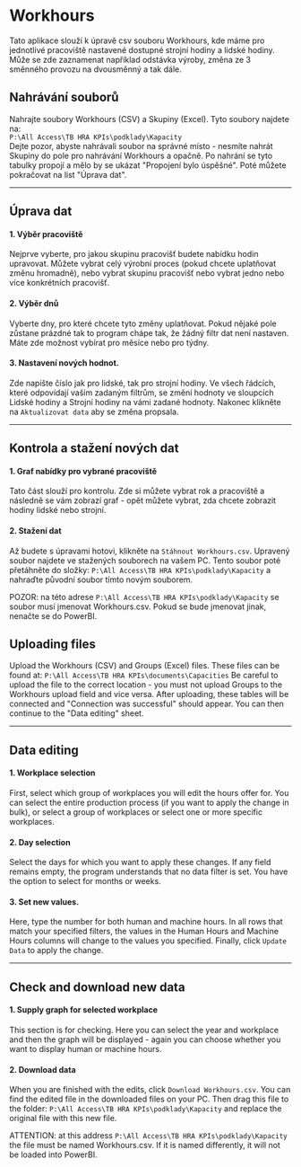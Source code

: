 # Workhours
Tato aplikace slouží k úpravě csv souboru Workhours, kde máme pro jednotlivé pracoviště 
nastavené dostupné strojní hodiny a lidské hodiny. Může se zde zaznamenat například 
odstávka výroby, změna ze 3 směnného provozu na dvousměnný a tak dále.

## Nahrávání souborů

Nahrajte soubory Workhours (CSV) a Skupiny (Excel). Tyto soubory najdete na:  
`P:\All Access\TB HRA KPIs\podklady\Kapacity`  
Dejte pozor, abyste nahrávali soubor na správné místo - nesmíte nahrát 
Skupiny do pole pro nahrávání Workhours a opačně. Po nahrání se tyto 
tabulky propojí a mělo by se ukázat "Propojení bylo úspěšné". Poté můžete
pokračovat na list "Úprava dat".

---

## Úprava dat

#### 1. Výběr pracoviště
Nejprve vyberte, pro jakou skupinu pracovišť budete nabídku hodin upravovat. 
Můžete vybrat celý výrobní proces (pokud chcete uplatňovat změnu hromadně), 
nebo vybrat skupinu pracovišť nebo vybrat jedno nebo více konkrétních pracovišť.

#### 2. Výběr dnů
Vyberte dny, pro které chcete tyto změny uplatňovat. Pokud nějaké pole zůstane
prázdné tak to program chápe tak, že žádný filtr dat není nastaven. Máte zde 
možnost vybírat pro měsíce nebo pro týdny. 

#### 3. Nastavení nových hodnot. 
Zde napište číslo jak pro lidské, tak pro strojní hodiny. Ve všech řádcích, které
odpovídají vašim zadaným filtrům, se změní hodnoty ve sloupcích Lidské hodiny a 
Strojní hodiny na vámi zadané hodnoty. Nakonec klikněte na `Aktualizovat data` aby
se změna propsala.

---

## Kontrola a stažení nových dat

#### 1. Graf nabídky pro vybrané pracoviště

Tato část slouží pro kontrolu. Zde si můžete vybrat rok a pracoviště a následně 
se vám zobrazí graf - opět můžete vybrat, zda chcete zobrazit hodiny lidské 
nebo strojní.

#### 2. Stažení dat

Až budete s úpravami hotovi, klikněte na `Stáhnout Workhours.csv`. Upravený
soubor najdete ve stažených souborech na vašem PC. Tento soubor poté přetáhněte
do složky:
`P:\All Access\TB HRA KPIs\podklady\Kapacity`
a nahraďte původní soubor tímto novým souborem. 

POZOR: na této adrese `P:\All Access\TB HRA KPIs\podklady\Kapacity` se soubor
musí jmenovat Workhours.csv. Pokud se bude jmenovat jinak, nenačte se do PowerBI.
## Uploading files

Upload the Workhours (CSV) and Groups (Excel) files. These files can be found at:
`P:\All Access\TB HRA KPIs\documents\Capacities`
Be careful to upload the file to the correct location - you must not upload
Groups to the Workhours upload field and vice versa. After uploading, these
tables will be connected and "Connection was successful" should appear. You can then
continue to the "Data editing" sheet.

---

## Data editing

#### 1. Workplace selection
First, select which group of workplaces you will edit the hours offer for.
You can select the entire production process (if you want to apply the change in bulk),
or select a group of workplaces or select one or more specific workplaces.

#### 2. Day selection
Select the days for which you want to apply these changes. If any field remains
empty, the program understands that no data filter is set. You have the option to select for months or weeks.

#### 3. Set new values.
Here, type the number for both human and machine hours. In all rows that
match your specified filters, the values ​​in the Human Hours and
Machine Hours columns will change to the values ​​you specified. Finally, click `Update Data` to
apply the change.

---

## Check and download new data

#### 1. Supply graph for selected workplace

This section is for checking. Here you can select the year and workplace and then
the graph will be displayed - again you can choose whether you want to display human
or machine hours.

#### 2. Download data

When you are finished with the edits, click `Download Workhours.csv`. You can find the edited
file in the downloaded files on your PC. Then drag this file
to the folder:
`P:\All Access\TB HRA KPIs\podklady\Kapacity`
and replace the original file with this new file.

ATTENTION: at this address `P:\All Access\TB HRA KPIs\podklady\Kapacity` the file
must be named Workhours.csv. If it is named differently, it will not be loaded into PowerBI.
